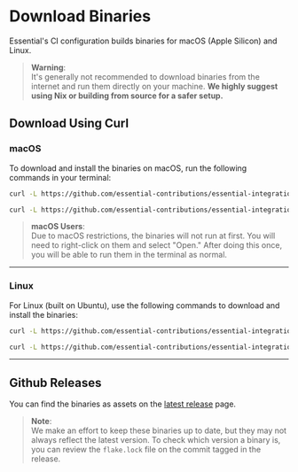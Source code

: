 # Download Binaries

Essential's CI configuration builds binaries for macOS (Apple Silicon) and Linux.

> **Warning**:  
> It's generally not recommended to download binaries from the internet and run them directly on your machine. **We highly suggest using Nix or building from source for a safer setup.**

## Download Using Curl

### macOS

To download and install the binaries on macOS, run the following commands in your terminal:

```bash
curl -L https://github.com/essential-contributions/essential-integration/releases/latest/download/essential-rest-server-macos-latest -o essential-rest-server && chmod 755 essential-rest-server && mkdir -p ~/.local/bin && mv -f essential-rest-server ~/.local/bin/essential-rest-server
```

```bash
curl -L https://github.com/essential-contributions/essential-integration/releases/latest/download/pint-macos-latest -o pint && chmod 755 pint && mkdir -p ~/.local/bin && mv -f pint ~/.local/bin/pint
```

> **macOS Users**:  
> Due to macOS restrictions, the binaries will not run at first. You will need to right-click on them and select "Open."  After doing this once, you will be able to run them in the terminal as normal.

---

### Linux

For Linux (built on Ubuntu), use the following commands to download and install the binaries:

```bash
curl -L https://github.com/essential-contributions/essential-integration/releases/latest/download/essential-rest-server-ubuntu-latest -o essential-rest-server && chmod 755 essential-rest-server && mkdir -p ~/.local/bin && mv -f essential-rest-server ~/.local/bin/essential-rest-server
```

```bash
curl -L https://github.com/essential-contributions/essential-integration/releases/latest/download/pint-ubuntu-latest -o pint && chmod 755 pint && mkdir -p ~/.local/bin && mv -f pint ~/.local/bin/pint
```

---

## Github Releases

You can find the binaries as assets on the [latest release](https://github.com/essential-contributions/essential-integration/releases/latest) page.

> **Note**:  
> We make an effort to keep these binaries up to date, but they may not always reflect the latest version. To check which version a binary is, you can review the `flake.lock` file on the commit tagged in the release.
